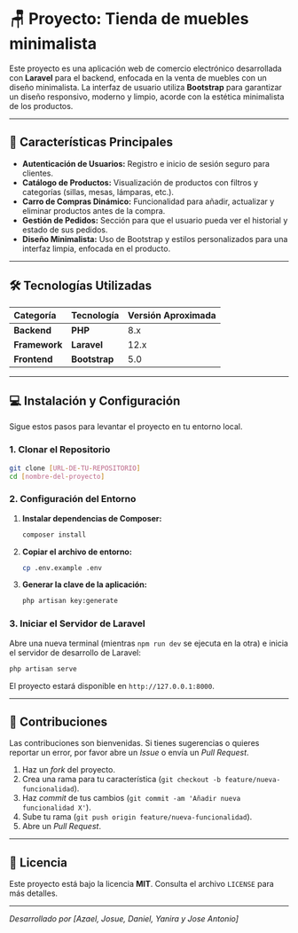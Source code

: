 # 🪑 Proyecto: Tienda de muebles minimalista

Este proyecto es una aplicación web de comercio electrónico desarrollada con **Laravel** para el backend, enfocada en la venta de muebles con un diseño minimalista. La interfaz de usuario utiliza **Bootstrap** para garantizar un diseño responsivo, moderno y limpio, acorde con la estética minimalista de los productos.

-----

## 🚀 Características Principales

  * **Autenticación de Usuarios:** Registro e inicio de sesión seguro para clientes.
  * **Catálogo de Productos:** Visualización de productos con filtros y categorías (sillas, mesas, lámparas, etc.).
  * **Carro de Compras Dinámico:** Funcionalidad para añadir, actualizar y eliminar productos antes de la compra.
  * **Gestión de Pedidos:** Sección para que el usuario pueda ver el historial y estado de sus pedidos.
  * **Diseño Minimalista:** Uso de Bootstrap y estilos personalizados para una interfaz limpia, enfocada en el producto.

-----

## 🛠️ Tecnologías Utilizadas

| Categoría | Tecnología | Versión Aproximada |
| :--- | :--- | :--- |
| **Backend** | **PHP** | 8.x |
| **Framework** | **Laravel** | 12.x |
| **Frontend** | **Bootstrap** | 5.0 |

-----

## 💻 Instalación y Configuración

Sigue estos pasos para levantar el proyecto en tu entorno local.

### 1\. Clonar el Repositorio

```bash
git clone [URL-DE-TU-REPOSITORIO]
cd [nombre-del-proyecto]
```

### 2\. Configuración del Entorno

1.  **Instalar dependencias de Composer:**
    ```bash
    composer install
    ```
2.  **Copiar el archivo de entorno:**
    ```bash
    cp .env.example .env
    ```
3.  **Generar la clave de la aplicación:**
    ```bash
    php artisan key:generate
    ```

### 3\. Iniciar el Servidor de Laravel

Abre una nueva terminal (mientras `npm run dev` se ejecuta en la otra) e inicia el servidor de desarrollo de Laravel:

```bash
php artisan serve
```

El proyecto estará disponible en `http://127.0.0.1:8000`.

-----

## 👥 Contribuciones

Las contribuciones son bienvenidas. Si tienes sugerencias o quieres reportar un error, por favor abre un *Issue* o envía un *Pull Request*.

1.  Haz un *fork* del proyecto.
2.  Crea una rama para tu característica (`git checkout -b feature/nueva-funcionalidad`).
3.  Haz *commit* de tus cambios (`git commit -am 'Añadir nueva funcionalidad X'`).
4.  Sube tu rama (`git push origin feature/nueva-funcionalidad`).
5.  Abre un *Pull Request*.

-----

## 📄 Licencia

Este proyecto está bajo la licencia **MIT**. Consulta el archivo `LICENSE` para más detalles.

-----

*Desarrollado por [Azael, Josue, Daniel, Yanira y Jose Antonio]*
